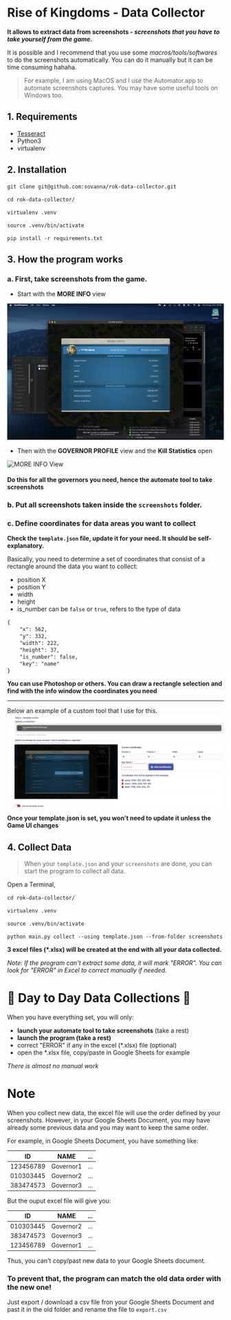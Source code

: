 # Rise of Kingdoms - Data Collector

**It allows to extract data from screenshots - *screenshots that you have to take yourself from the game*.**

It is possible and I recommend that you use some *macros/tools/softwares* to do the screenshots automatically. You can do it manually but it can be time consuming hahaha.

> For example, I am using MacOS and I use the Automator.app to automate screenshots captures. You may have some useful tools on Windows too.


## 1. Requirements

- [Tesseract](https://tesseract-ocr.github.io/tessdoc/#compiling-and-installation)
- Python3
- virtualenv

## 2. Installation

```
git clone git@github.com:sovanna/rok-data-collector.git
```
```
cd rok-data-collector/
```
```
virtualenv .venv
```
```
source .venv/bin/activate
```
```
pip install -r requirements.txt
```

## 3. How the program works

### a. First, take screenshots from the game.

- Start with the **MORE INFO** view

![MORE INFO View](./sample/screenshot-62478-62479.png)

- Then with the **GOVERNOR PROFILE** view and the **Kill Statistics** open

![MORE INFO View](./sample/screenshot-62483.png)

#### **Do this for all the governors you need, hence the automate tool to take screenshots**

### b. Put all screenshots taken inside the `screenshots` folder.

### c. Define coordinates for data areas you want to collect

**Check the `template.json` file, update it for your need. It should be self-explanatory.**

Basically, you need to determine a set of coordinates that consist of a rectangle around the data you want to collect:
- position X
- position Y
- width
- height
- is_number can be `false` or `true`, refers to the type of data

```
{
    "x": 562,
    "y": 332,
    "width": 222,
    "height": 37,
    "is_number": false,
    "key": "name"
}
```

**You can use Photoshop or others. You can draw a rectangle selection and find with the info window the coordinates you need**

---
Below an example of a custom tool that I use for this.
![example of areas selection](./sample/Screenshot%202023-08-11%20at%2011.55.00%20AM.png)

**Once your template.json is set, you won't need to update it unless the Game UI changes**

## 4. Collect Data

>When your `template.json` and your `screenshots` are done, you can start the program to collect all data.

Open a Terminal,

```
cd rok-data-collector/
```
```
virtualenv .venv
```
```
source .venv/bin/activate
```
```
python main.py collect --using template.json --from-folder screenshots
```

**3 excel files (*.xlsx) will be created at the end with all your data collected.**

*Note: If the program can't extract some data, it will mark "ERROR". You can look for "ERROR" in Excel to correct manually if needed.*

# 🥳 Day to Day Data Collections 🤩

When you have everything set, you will only:
- **launch your automate tool to take screenshots** (take a rest)
- **launch the program (take a rest)**
- correct "ERROR" if any in the excel (*.xlsx) file (optional)
- open the *.xlsx file, copy/paste in Google Sheets for example

*There is almost no manual work*

# Note

When you collect new data, the excel file will use the order defined by your screenshots.
However, in your Google Sheets Document, you may have already some previous data and you may want to keep the same order.

For example, in Google Sheets Document, you have something like:

| ID        | NAME       | ...       |
|-----------|------------|-----------|
| 123456789 | Governor1  | ...       |
| 010303445 | Governor2  | ...       |
| 383474573 | Governor3  | ...       |

But the ouput excel file will give you:

| ID        | NAME       | ...       |
|-----------|------------|-----------|
| 010303445 | Governor2  | ...       |
| 383474573 | Governor3  | ...       |
| 123456789 | Governor1  | ...       |

Thus, you can't copy/past new data to your Google Sheets document.

### **To prevent that, the program can match the old data order with the new one!**
Just export / download a csv file fron your Google Sheets Document and past it in the old folder and rename the file to `export.csv`